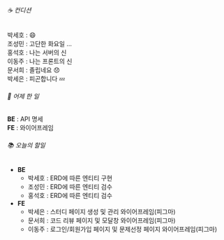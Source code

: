 ###### ☕ 컨디션   
박세호 : 😄   
조성민 : 고단한 화요일 ...      
홍석호 : 나는 서버의 신      
이동주 : 나는 프론트의 신   
문서희 : 졸립네요 :disappointed:  
박세은 : 피곤합니다 :zzz:          

###### 🐾 어제 한 일   
**BE** : API 명세      
**FE** : 와이어프레임      

###### 📚 오늘의 할일   
- **BE**
  - 박세호 : ERD에 따른 엔티티 구현
  - 조성민 : ERD에 따른 엔티티 검수
  - 홍석호 : ERD에 따른 엔티티 검수
- **FE**
  - 박세은 : 스터디 페이지 생성 및 관리 와이어프레임(피그마)      
  - 문서희 : 코드 리뷰 페이지 및 모달창 와이어프레임(피그마)
  - 이동주 : 로그인/회원가입 페이지 및 문제선정 페이지 와이어프레임(피그마)